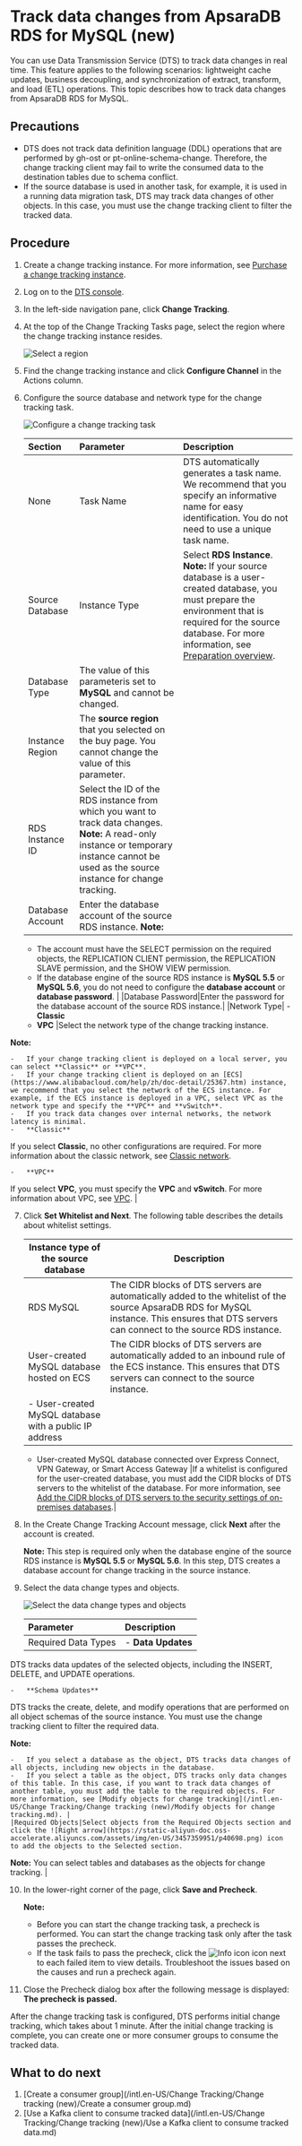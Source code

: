 # Track data changes from ApsaraDB RDS for MySQL \(new\)

You can use Data Transmission Service \(DTS\) to track data changes in real time. This feature applies to the following scenarios: lightweight cache updates, business decoupling, and synchronization of extract, transform, and load \(ETL\) operations. This topic describes how to track data changes from ApsaraDB RDS for MySQL.

## Precautions

-   DTS does not track data definition language \(DDL\) operations that are performed by gh-ost or pt-online-schema-change. Therefore, the change tracking client may fail to write the consumed data to the destination tables due to schema conflict.
-   If the source database is used in another task, for example, it is used in a running data migration task, DTS may track data changes of other objects. In this case, you must use the change tracking client to filter the tracked data.

## Procedure

1.  Create a change tracking instance. For more information, see [Purchase a change tracking instance]().
2.  Log on to the [DTS console](https://dts-intl.console.aliyun.com/).
3.  In the left-side navigation pane, click **Change Tracking**.
4.  At the top of the Change Tracking Tasks page, select the region where the change tracking instance resides.

    ![Select a region](https://static-aliyun-doc.oss-accelerate.aliyuncs.com/assets/img/en-US/3583097951/p51699.png)

5.  Find the change tracking instance and click **Configure Channel** in the Actions column.
6.  Configure the source database and network type for the change tracking task.

    ![Configure a change tracking task](https://static-aliyun-doc.oss-accelerate.aliyuncs.com/assets/img/en-US/4483097951/p48078.png)

    |Section|Parameter|Description|
    |:------|:--------|:----------|
    |None|Task Name|DTS automatically generates a task name. We recommend that you specify an informative name for easy identification. You do not need to use a unique task name.|
    |Source Database|Instance Type|Select **RDS Instance**. **Note:** If your source database is a user-created database, you must prepare the environment that is required for the source database. For more information, see [Preparation overview](). |
    |Database Type|The value of this parameteris set to **MySQL** and cannot be changed.|
    |Instance Region|The **source region** that you selected on the buy page. You cannot change the value of this parameter.|
    |RDS Instance ID|Select the ID of the RDS instance from which you want to track data changes. **Note:** A read-only instance or temporary instance cannot be used as the source instance for change tracking. |
    |Database Account|Enter the database account of the source RDS instance. **Note:**

    -   The account must have the SELECT permission on the required objects, the REPLICATION CLIENT permission, the REPLICATION SLAVE permission, and the SHOW VIEW permission.
    -   If the database engine of the source RDS instance is **MySQL 5.5** or **MySQL 5.6**, you do not need to configure the **database account** or **database password**. |
    |Database Password|Enter the password for the database account of the source RDS instance.|
    |Network Type|    -   **Classic**
    -   **VPC**
|Select the network type of the change tracking instance.

**Note:**

    -   If your change tracking client is deployed on a local server, you can select **Classic** or **VPC**.
    -   If your change tracking client is deployed on an [ECS](https://www.alibabacloud.com/help/zh/doc-detail/25367.htm) instance, we recommend that you select the network of the ECS instance. For example, if the ECS instance is deployed in a VPC, select VPC as the network type and specify the **VPC** and **vSwitch**.
    -   If you track data changes over internal networks, the network latency is minimal.
    -   **Classic**

If you select **Classic**, no other configurations are required. For more information about the classic network, see [Classic network](https://www.alibabacloud.com/help/zh/doc-detail/61651.htm#h2-url-2).

    -   **VPC**

If you select **VPC**, you must specify the **VPC** and **vSwitch**. For more information about VPC, see [VPC](https://www.alibabacloud.com/help/zh/doc-detail/61651.htm#h2-url-1). |

7.  Click **Set Whitelist and Next**. The following table describes the details about whitelist settings.

    |Instance type of the source database|Description|
    |------------------------------------|-----------|
    |RDS MySQL|The CIDR blocks of DTS servers are automatically added to the whitelist of the source ApsaraDB RDS for MySQL instance. This ensures that DTS servers can connect to the source RDS instance.|
    |User-created MySQL database hosted on ECS|The CIDR blocks of DTS servers are automatically added to an inbound rule of the ECS instance. This ensures that DTS servers can connect to the source instance.|
    |    -   User-created MySQL database with a public IP address
    -   User-created MySQL database connected over Express Connect, VPN Gateway, or Smart Access Gateway
|If a whitelist is configured for the user-created database, you must add the CIDR blocks of DTS servers to the whitelist of the database. For more information, see [Add the CIDR blocks of DTS servers to the security settings of on-premises databases]().|

8.  In the Create Change Tracking Account message, click **Next** after the account is created.

    **Note:** This step is required only when the database engine of the source RDS instance is **MySQL 5.5** or **MySQL 5.6**. In this step, DTS creates a database account for change tracking in the source instance.

9.  Select the data change types and objects.

    ![Select the data change types and objects](https://static-aliyun-doc.oss-accelerate.aliyuncs.com/assets/img/en-US/0308539951/p48087.png)

    |Parameter|Description|
    |:--------|:----------|
    |Required Data Types|    -   **Data Updates**

DTS tracks data updates of the selected objects, including the INSERT, DELETE, and UPDATE operations.

    -   **Schema Updates**

DTS tracks the create, delete, and modify operations that are performed on all object schemas of the source instance. You must use the change tracking client to filter the required data.

**Note:**

    -   If you select a database as the object, DTS tracks data changes of all objects, including new objects in the database.
    -   If you select a table as the object, DTS tracks only data changes of this table. In this case, if you want to track data changes of another table, you must add the table to the required objects. For more information, see [Modify objects for change tracking](/intl.en-US/Change Tracking/Change tracking (new)/Modify objects for change tracking.md). |
    |Required Objects|Select objects from the Required Objects section and click the ![Right arrow](https://static-aliyun-doc.oss-accelerate.aliyuncs.com/assets/img/en-US/3457359951/p40698.png) icon to add the objects to the Selected section.

**Note:** You can select tables and databases as the objects for change tracking. |

10. In the lower-right corner of the page, click **Save and Precheck**.

    **Note:**

    -   Before you can start the change tracking task, a precheck is performed. You can start the change tracking task only after the task passes the precheck.
    -   If the task fails to pass the precheck, click the ![Info icon](https://static-aliyun-doc.oss-accelerate.aliyuncs.com/assets/img/en-US/3457359951/p47468.png) icon next to each failed item to view details. Troubleshoot the issues based on the causes and run a precheck again.
11. Close the Precheck dialog box after the following message is displayed: **The precheck is passed.**

After the change tracking task is configured, DTS performs initial change tracking, which takes about 1 minute. After the initial change tracking is complete, you can create one or more consumer groups to consume the tracked data.

## What to do next

1.  [Create a consumer group](/intl.en-US/Change Tracking/Change tracking (new)/Create a consumer group.md)
2.  [Use a Kafka client to consume tracked data](/intl.en-US/Change Tracking/Change tracking (new)/Use a Kafka client to consume tracked data.md)

